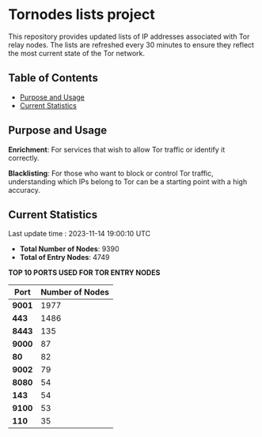 # Tornodes lists project

This repository provides updated lists of IP addresses associated with Tor relay nodes. The lists are refreshed every 30 minutes to ensure they reflect the most current state of the Tor network.

## Table of Contents

- [Purpose and Usage](#purpose-and-usage)
- [Current Statistics](#current-statistics)


## Purpose and Usage

**Enrichment**: For services that wish to allow Tor traffic or identify it correctly.

**Blacklisting**: For those who want to block or control Tor traffic, understanding which IPs belong to Tor can be a starting point with a high accuracy.

## Current Statistics

Last update time : 2023-11-14 19:00:10 UTC

- **Total Number of Nodes**: 9390
- **Total of Entry Nodes**: 4749

**TOP 10 PORTS USED FOR TOR ENTRY NODES**

| **Port** | **Number of Nodes** |
|------|-----------------|
| **9001**   | 1977  |
| **443**   | 1486  |
| **8443**   | 135  |
| **9000**   | 87  |
| **80**   | 82  |
| **9002**   | 79  |
| **8080**   | 54  |
| **143**   | 54  |
| **9100**   | 53  |
| **110**   | 35  |

